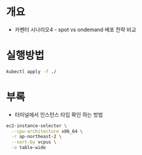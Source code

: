 # 개요
* 카펜터 시나리오4 - spot vs ondemand 배포 전략 비교

# 실행방법

```bash
kubectl apply -f ./
```

# 부록
* 터미널에서 인스턴스 타입 확인 하는 방법

```bash
ec2-instance-selector \
  --cpu-architecture x86_64 \
  -r ap-northeast-2 \
  --sort-by vcpus \
  -o table-wide
```
